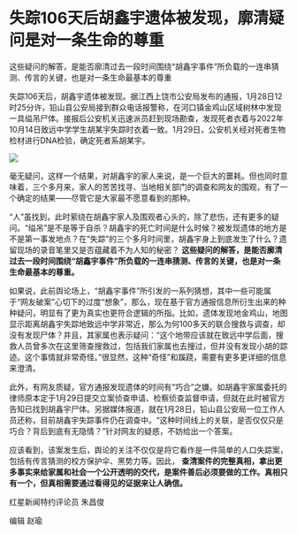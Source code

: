 # 失踪106天后胡鑫宇遗体被发现，廓清疑问是对一条生命的尊重

这些疑问的解答，是能否廓清过去一段时间围绕“胡鑫宇事件”所负载的一连串猜测、传言的关键，也是对一条生命最基本的尊重

失踪106天后，胡鑫宇遗体被发现。据江西上饶市公安局发布的通报，1月28日12时25分许，铅山县公安局接到群众电话报警称，在河口镇金鸡山区域树林中发现一具缢吊尸体。接报后公安机关迅速派员赶到现场勘查，发现死者衣着与2022年10月14日致远中学学生胡某宇失踪时衣着一致。1月29日，公安机关经对死者生物检材进行DNA检验，确定死者系胡某宇。

![](https://inews.gtimg.com/newsapp_bt/0/15632518176/1000)

毫无疑问，这样一个结果，对胡鑫宇的家人来说，是一个巨大的噩耗。但也同时意味着，三个多月来，家人的苦苦找寻、当地相关部门的调查和网友的围观，有了一个确定的结果——尽管它是大家最不愿意看到的那种。

“人”虽找到，此时萦绕在胡鑫宇家人及围观者心头的，除了悲伤，还有更多的疑问。“缢吊”是不是等于自杀？胡鑫宇的死亡时间是什么时候？被发现遗体的地方是不是第一事发地点？在“失踪”的三个多月时间里，胡鑫宇身上到底发生了什么？遗留现场的录音笔里又是否蕴藏着不为人知的秘密？
**这些疑问的解答，是能否廓清过去一段时间围绕“胡鑫宇事件”所负载的一连串猜测、传言的关键，也是对一条生命最基本的尊重。**

如果说，此前舆论场上，“胡鑫宇事件”所引发的一系列猜想，其中一些可能属于“网友破案”心切下的过度“想象”，那么，现在基于官方通报信息所衍生出来的种种疑问，明显有了更为真实也更符合逻辑的所指。比如，遗体发现地金鸡山，地图显示距离胡鑫宇失踪地致远中学非常近，那么为何100多天的联合搜救与调查，却没有发现尸体？并且，其家属也表示疑问：“这个地带应该就在致远中学后面，搜救人员曾多次在这里筛查搜救过，包括我们家属也去搜过，但并没有发现小胡的踪迹。这个事情就非常奇怪。”很显然，这种“奇怪”和蹊跷，需要有更多更详细的信息来澄清。

此外，有网友质疑，官方通报发现遗体的时间有“巧合”之嫌。如胡鑫宇家属委托的律师原本定于1月29日提交立案侦查申请、检察侦查监督申请，但就在此时被官方告知已找到胡鑫宇尸体。另据媒体报道，就在1月28日，铅山县公安局一位工作人员还称，目前胡鑫宇失踪事件仍在调查中。“这种时间线上的关联，是否仅仅只是巧合？背后到底有无隐情？”针对网友的疑惑，不妨给出一个答案。

应该看到，该案发生后，舆论的关注不仅仅是将它看作是一件简单的人口失踪案，包括有传言猜测的校方保护伞、黑势力等。因此，
**查清案件的完整真相，拿出更多事实来给家属和社会一个公开透明的交代，是案件善后必须要做的工作。真相只有一个，但真相需要通过看得见的证据来让人确信。**

红星新闻特约评论员 朱昌俊

编辑 赵瑜

